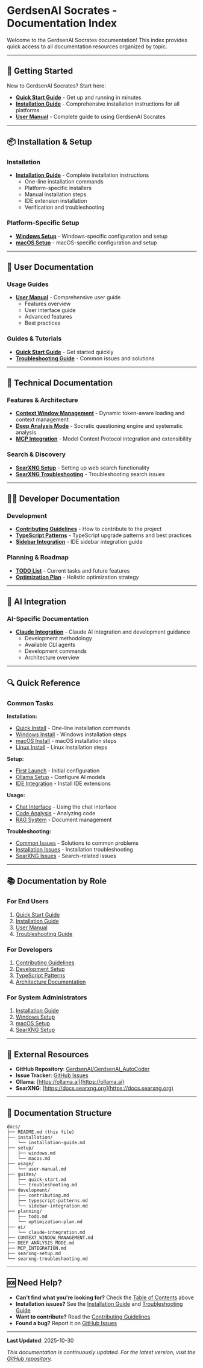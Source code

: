 # GerdsenAI Socrates - Documentation Index

Welcome to the GerdsenAI Socrates documentation! This index provides quick access to all documentation resources organized by topic.

---

## 🚀 Getting Started

New to GerdsenAI Socrates? Start here:

- **[Quick Start Guide](./guides/quick-start.md)** - Get up and running in minutes
- **[Installation Guide](./installation/installation-guide.md)** - Comprehensive installation instructions for all platforms
- **[User Manual](./usage/user-manual.md)** - Complete guide to using GerdsenAI Socrates

---

## 📦 Installation & Setup

### Installation
- **[Installation Guide](./installation/installation-guide.md)** - Complete installation instructions
  - One-line installation commands
  - Platform-specific installers
  - Manual installation steps
  - IDE extension installation
  - Verification and troubleshooting

### Platform-Specific Setup
- **[Windows Setup](./setup/windows.md)** - Windows-specific configuration and setup
- **[macOS Setup](./setup/macos.md)** - macOS-specific configuration and setup

---

## 📖 User Documentation

### Usage Guides
- **[User Manual](./usage/user-manual.md)** - Comprehensive user guide
  - Features overview
  - User interface guide
  - Advanced features
  - Best practices

### Guides & Tutorials
- **[Quick Start Guide](./guides/quick-start.md)** - Get started quickly
- **[Troubleshooting Guide](./guides/troubleshooting.md)** - Common issues and solutions

---

## 🔧 Technical Documentation

### Features & Architecture
- **[Context Window Management](./CONTEXT_WINDOW_MANAGEMENT.md)** - Dynamic token-aware loading and context management
- **[Deep Analysis Mode](./DEEP_ANALYSIS_MODE.md)** - Socratic questioning engine and systematic analysis
- **[MCP Integration](./MCP_INTEGRATION.md)** - Model Context Protocol integration and extensibility

### Search & Discovery
- **[SearXNG Setup](./searxng-setup.md)** - Setting up web search functionality
- **[SearXNG Troubleshooting](./searxng-troubleshooting.md)** - Troubleshooting search issues

---

## 👨‍💻 Developer Documentation

### Development
- **[Contributing Guidelines](./development/contributing.md)** - How to contribute to the project
- **[TypeScript Patterns](./development/typescript-patterns.md)** - TypeScript upgrade patterns and best practices
- **[Sidebar Integration](./development/sidebar-integration.md)** - IDE sidebar integration guide

### Planning & Roadmap
- **[TODO List](./planning/todo.md)** - Current tasks and future features
- **[Optimization Plan](./planning/optimization-plan.md)** - Holistic optimization strategy

---

## 🤖 AI Integration

### AI-Specific Documentation
- **[Claude Integration](./ai/claude-integration.md)** - Claude AI integration and development guidance
  - Development methodology
  - Available CLI agents
  - Development commands
  - Architecture overview

---

## 🔍 Quick Reference

### Common Tasks

**Installation:**
- [Quick Install](./installation/installation-guide.md#-quick-start) - One-line installation commands
- [Windows Install](./installation/installation-guide.md#windows) - Windows installation steps
- [macOS Install](./installation/installation-guide.md#macos) - macOS installation steps
- [Linux Install](./installation/installation-guide.md#linux) - Linux installation steps

**Setup:**
- [First Launch](./installation/installation-guide.md#-post-installation-configuration) - Initial configuration
- [Ollama Setup](./installation/installation-guide.md#configuring-ollama-connection) - Configure AI models
- [IDE Integration](./installation/installation-guide.md#-ide-extension-installation) - Install IDE extensions

**Usage:**
- [Chat Interface](./usage/user-manual.md#chat-interface) - Using the chat interface
- [Code Analysis](./usage/user-manual.md#code-analysis) - Analyzing code
- [RAG System](./usage/user-manual.md#rag-retrieval-augmented-generation) - Document management

**Troubleshooting:**
- [Common Issues](./guides/troubleshooting.md) - Solutions to common problems
- [Installation Issues](./installation/installation-guide.md#-troubleshooting) - Installation troubleshooting
- [SearXNG Issues](./searxng-troubleshooting.md) - Search-related issues

---

## 📚 Documentation by Role

### For End Users
1. [Quick Start Guide](./guides/quick-start.md)
2. [Installation Guide](./installation/installation-guide.md)
3. [User Manual](./usage/user-manual.md)
4. [Troubleshooting Guide](./guides/troubleshooting.md)

### For Developers
1. [Contributing Guidelines](./development/contributing.md)
2. [Development Setup](./installation/installation-guide.md#-contributing)
3. [TypeScript Patterns](./development/typescript-patterns.md)
4. [Architecture Documentation](./ai/claude-integration.md#architecture-overview)

### For System Administrators
1. [Installation Guide](./installation/installation-guide.md)
2. [Windows Setup](./setup/windows.md)
3. [macOS Setup](./setup/macos.md)
4. [SearXNG Setup](./searxng-setup.md)

---

## 🔗 External Resources

- **GitHub Repository**: [GerdsenAI/GerdsenAI_AutoCoder](https://github.com/GerdsenAI/GerdsenAI_AutoCoder)
- **Issue Tracker**: [GitHub Issues](https://github.com/GerdsenAI/GerdsenAI_AutoCoder/issues)
- **Ollama**: [https://ollama.ai](https://ollama.ai)
- **SearXNG**: [https://docs.searxng.org](https://docs.searxng.org)

---

## 📝 Documentation Structure

```
docs/
├── README.md (this file)
├── installation/
│   └── installation-guide.md
├── setup/
│   ├── windows.md
│   └── macos.md
├── usage/
│   └── user-manual.md
├── guides/
│   ├── quick-start.md
│   └── troubleshooting.md
├── development/
│   ├── contributing.md
│   ├── typescript-patterns.md
│   └── sidebar-integration.md
├── planning/
│   ├── todo.md
│   └── optimization-plan.md
├── ai/
│   └── claude-integration.md
├── CONTEXT_WINDOW_MANAGEMENT.md
├── DEEP_ANALYSIS_MODE.md
├── MCP_INTEGRATION.md
├── searxng-setup.md
└── searxng-troubleshooting.md
```

---

## 🆘 Need Help?

- **Can't find what you're looking for?** Check the [Table of Contents](#-getting-started) above
- **Installation issues?** See the [Installation Guide](./installation/installation-guide.md) and [Troubleshooting Guide](./guides/troubleshooting.md)
- **Want to contribute?** Read the [Contributing Guidelines](./development/contributing.md)
- **Found a bug?** Report it on [GitHub Issues](https://github.com/GerdsenAI/GerdsenAI_AutoCoder/issues)

---

**Last Updated**: 2025-10-30

*This documentation is continuously updated. For the latest version, visit the [GitHub repository](https://github.com/GerdsenAI/GerdsenAI_AutoCoder).*
